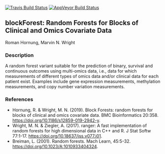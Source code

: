 [![Travis Build Status](https://travis-ci.org/bips-hb/blockForest.svg?branch=master)](https://travis-ci.org/bips-hb/blockForest)
[![AppVeyor Build Status](https://ci.appveyor.com/api/projects/status/github/bips-hb/blockForest?branch=master&svg=true)](https://ci.appveyor.com/project/mnwright/blockForest)
## blockForest: Random Forests for Blocks of Clinical and Omics Covariate Data
Roman Hornung, Marvin N. Wright

### Description
A random forest variant suitable for the prediction of binary, survival and continuous outcomes using multi-omics data, i.e., data for which measurements of different types of omics data and/or clinical data for each patient exist. Examples include gene expression measurements, methylation measurements, and copy number variation measurements.

### References
* Hornung, R. & Wright, M. N. (2019). Block Forests: random forests for blocks of clinical and omics covariate data. BMC Bioinformatics 20:358. https://doi.org/10.1186/s12859-019-2942-y.
* Wright, M. N. & Ziegler, A. (2017). ranger: A fast implementation of random forests for high dimensional data in C++ and R. J Stat Softw 77:1-17. https://doi.org/10.18637/jss.v077.i01.
* Breiman, L. (2001). Random forests. Mach Learn, 45:5-32. https://doi.org/10.1023/A:1010933404324.
